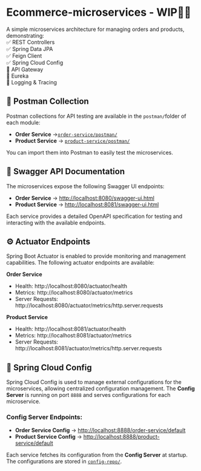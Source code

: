 # Ecommerce-microservices - WIP👨‍💻
A simple microservices architecture for managing orders and products, demonstrating:  
✅ REST Controllers  
✅ Spring Data JPA  
✅ Feign Client  
✅ Spring Cloud Config  
🚧 API Gateway  
🚧 Eureka  
🚧 Logging & Tracing

## 📂 Postman Collection
Postman collections for API testing are available in the `postman/`folder of each module:

- **Order Service** →[`order-service/postman/`](order-service/postman/)
- **Product Service** → [`product-service/postman/`](product-service/postman/)

You can import them into Postman to easily test the microservices.

## 📜 Swagger API Documentation

The microservices expose the following Swagger UI endpoints:

- **Order Service** → [http://localhost:8080/swagger-ui.html](http://localhost:8080/swagger-ui.html)
- **Product Service** → [http://localhost:8081/swagger-ui.html](http://localhost:8081/swagger-ui.html)

Each service provides a detailed OpenAPI specification for testing and interacting with the available endpoints.

## ⚙️ Actuator Endpoints
Spring Boot Actuator is enabled to provide monitoring and management capabilities. The following actuator endpoints are available:

**Order Service**

- Health: http://localhost:8080/actuator/health
- Metrics: http://localhost:8080/actuator/metrics
- Server Requests: http://localhost:8080/actuator/metrics/http.server.requests

**Product Service**

- Health: http://localhost:8081/actuator/health
- Metrics: http://localhost:8081/actuator/metrics
- Server Requests: http://localhost:8081/actuator/metrics/http.server.requests

## 🔧 Spring Cloud Config
Spring Cloud Config is used to manage external configurations for the microservices, allowing centralized configuration management. The **Config Server** is running on port `8888` and serves configurations for each microservice.

### Config Server Endpoints:
- **Order Service Config** → [http://localhost:8888/order-service/default](http://localhost:8888/order-service/default)
- **Product Service Config** → [http://localhost:8888/product-service/default](http://localhost:8888/product-service/default)

Each service fetches its configuration from the **Config Server** at startup. 
The configurations are stored in [`config-repo/`](config-repo).

